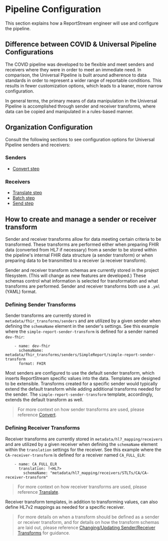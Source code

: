 # Pipeline Configuration

This section explains how a ReportStream engineer will use and configure the pipeline.

## Difference between COVID & Universal Pipeline Configurations

The COVID pipeline was developed to be flexible and meet senders and receivers where they were in order to meet an
immediate need. In comparison, the Universal Pipeline is built around adherence to data standards in order to represent
a wider range of reportable conditions. This results in fewer customization options, which leads to a leaner, more
narrow configuration.

In general terms, the primary means of data manipulation in the Universal Pipeline is accomplished through sender and
receiver transforms, where data can be copied and manipulated in a rules-based manner.

## Organization Configuration

Consult the following sections to see configuration options for Universal Pipeline senders and receivers:

### Senders
* [Convert step](../universal-pipeline/convert.md)

### Receivers
* [Translate step](../universal-pipeline/translate.md)
* [Batch step](../universal-pipeline/batch.md)
* [Send step](../universal-pipeline/send.md)

## How to create and manage a sender or receiver transform

Sender and receiver transforms allow for data meeting certain criteria to be transformed. These transforms are performed
either when preparing FHIR data (converted from HL7 if necessary) from a sender to be stored within the pipeline's
internal FHIR data structure (a sender transform) or when preparing data to be transmitted to a receiver
(a receiver transform).

Sender and receiver transform schemas are currently stored in the project filesystem. (This will change as new features
are developed.) These schemas control what information is selected for transformation and what transforms are performed.
Sender and receiver transforms both use a `.yml` (YAML) format.

### Defining Sender Transforms

Sender transforms are currently stored in `metadata/fhir_transforms/senders` and are utilized by a given sender when
defining the `schemaName` element in the sender's settings. See this example where the `simple-report-sender-transform`
is defined for a sender named `dev-fhir`:

```
    - name: dev-fhir
      schemaName: metadata/fhir_transforms/senders/SimpleReport/simple-report-sender-transform
      format: FHIR
```

Most senders are configured to use the default sender transform, which inserts ReportStream specific values into the
data. Templates are designed to be extensible. Transforms created for a specific sender would typically extend the default
transform while adding additional transforms needed for the sender. The `simple-report-sender-transform` template,
accordingly, extends the default transform as well.

> For more context on how sender transforms are used, please reference [Convert](../universal-pipeline/convert.md).

### Defining Receiver Transforms

Receiver transforms are currently stored in `metadata/hl7_mapping/receivers` and are utilized by a given receiver when
defining the `schemaName` element within the `translation` settings for the receiver. See this example where the
`CA-receiver-transform` is defined for a receiver named `CA_FULL_ELR`:

```
    - name: CA_FULL_ELR
      translation: !<HL7>
        schemaName: "metadata/hl7_mapping/receivers/STLTs/CA/CA-receiver-transform"
```

> For more context on how receiver transforms are used, please reference [Translate](../universal-pipeline/translate.md).

Receiver transform templates, in addition to transforming values, can also define HL7v2 mappings as needed for a specific receiver.

 > For more details on when a transform should be defined as a sender or receiver transform, and for details on how the
transform schemas are laid out, please reference
> [Changing/Updating Sender/Receiver Transforms](./standard-operating-procedures/changing-transforms.md) for guidance.